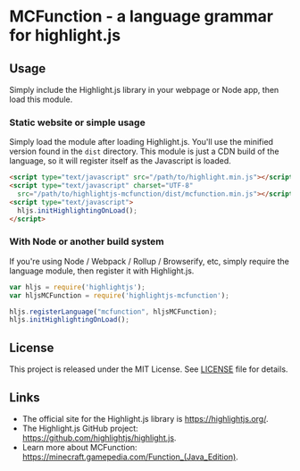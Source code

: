 # MCFunction - a language grammar for highlight.js

## Usage

Simply include the Highlight.js library in your webpage or Node app, then load this module.

### Static website or simple usage

Simply load the module after loading Highlight.js. You'll use the minified version found in the `dist` directory. This module is just a CDN build of the language, so it will register itself as the Javascript is loaded.

```html
<script type="text/javascript" src="/path/to/highlight.min.js"></script>
<script type="text/javascript" charset="UTF-8"
  src="/path/to/highlightjs-mcfunction/dist/mcfunction.min.js"></script>
<script type="text/javascript">
  hljs.initHighlightingOnLoad();
</script>
```

### With Node or another build system

If you're using Node / Webpack / Rollup / Browserify, etc, simply require the language module, then register it with Highlight.js.

```javascript
var hljs = require('highlightjs');
var hljsMCFunction = require('highlightjs-mcfunction');

hljs.registerLanguage("mcfunction", hljsMCFunction);
hljs.initHighlightingOnLoad();
```


## License

This project is released under the MIT License. See [LICENSE][1] file for details.

## Links

- The official site for the Highlight.js library is <https://highlightjs.org/>.
- The Highlight.js GitHub project: <https://github.com/highlightjs/highlight.js>.
- Learn more about MCFunction: <https://minecraft.gamepedia.com/Function_(Java_Edition)>.

[1]: https://github.com/TheFireBlast/highlightjs-mcfunction/blob/master/LICENSE
